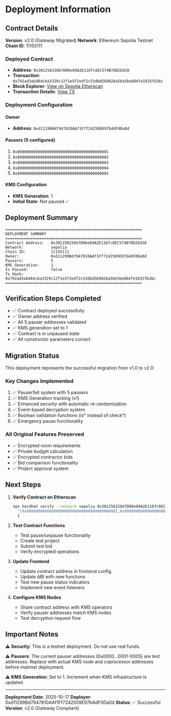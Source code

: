 # Deployment Information

## Contract Details

**Version**: v2.0 (Gateway Migrated)
**Network**: Ethereum Sepolia Testnet
**Chain ID**: 11155111

### Deployed Contract
- **Address**: `0x301258156b7D06e69A2E116fc8EC574B78D2EA38`
- **Transaction**: `0x792ad3ab484cba3329c12f1e5f2edf2c53dbd569028a56e5be884fe1835fb36c`
- **Block Explorer**: [View on Sepolia Etherscan](https://sepolia.etherscan.io/address/0x301258156b7D06e69A2E116fc8EC574B78D2EA38)
- **Transaction Details**: [View TX](https://sepolia.etherscan.io/tx/0x792ad3ab484cba3329c12f1e5f2edf2c53dbd569028a56e5be884fe1835fb36c)

### Deployment Configuration

#### Owner
- **Address**: `0xd11299Bd7947810AAf1Ff7242509E97b4dF0Da0d`

#### Pausers (5 configured)
1. `0x0000000000000000000000000000000000000001`
2. `0x0000000000000000000000000000000000000002`
3. `0x0000000000000000000000000000000000000003`
4. `0x0000000000000000000000000000000000000004`
5. `0x0000000000000000000000000000000000000005`

#### KMS Configuration
- **KMS Generation**: 1
- **Initial State**: Not paused ✅

## Deployment Summary

```
============================================================
DEPLOYMENT SUMMARY
============================================================
Contract Address:   0x301258156b7D06e69A2E116fc8EC574B78D2EA38
Network:            sepolia
Chain ID:           11155111
Owner:              0xd11299Bd7947810AAf1Ff7242509E97b4dF0Da0d
Pausers:            5
KMS Generation:     1
Is Paused:          false
Tx Hash:            0x792ad3ab484cba3329c12f1e5f2edf2c53dbd569028a56e5be884fe1835fb36c
============================================================
```

## Verification Steps Completed

- ✅ Contract deployed successfully
- ✅ Owner address verified
- ✅ All 5 pauser addresses validated
- ✅ KMS generation set to 1
- ✅ Contract is in unpaused state
- ✅ All constructor parameters correct

## Migration Status

This deployment represents the successful migration from v1.0 to v2.0:

### Key Changes Implemented
1. ✅ PauserSet system with 5 pausers
2. ✅ KMS Generation tracking (v1)
3. ✅ Enhanced security with automatic re-randomization
4. ✅ Event-based decryption system
5. ✅ Boolean validation functions (is* instead of check*)
6. ✅ Emergency pause functionality

### All Original Features Preserved
- ✅ Encrypted room requirements
- ✅ Private budget calculation
- ✅ Encrypted contractor bids
- ✅ Bid comparison functionality
- ✅ Project approval system

## Next Steps

1. **Verify Contract on Etherscan**
   ```bash
   npx hardhat verify --network sepolia 0x301258156b7D06e69A2E116fc8EC574B78D2EA38 \
     "[0x0000000000000000000000000000000000000001,0x0000000000000000000000000000000000000002,0x0000000000000000000000000000000000000003,0x0000000000000000000000000000000000000004,0x0000000000000000000000000000000000000005]" \
     1
   ```

2. **Test Contract Functions**
   - Test pause/unpause functionality
   - Create test project
   - Submit test bid
   - Verify encrypted operations

3. **Update Frontend**
   - Update contract address in frontend config
   - Update ABI with new functions
   - Test new pause status indicators
   - Implement new event listeners

4. **Configure KMS Nodes**
   - Share contract address with KMS operators
   - Verify pauser addresses match KMS nodes
   - Test decryption request flow

## Important Notes

⚠️ **Security**: This is a testnet deployment. Do not use real funds.

⚠️ **Pausers**: The current pauser addresses (0x0000...0001-0005) are test addresses.
Replace with actual KMS node and coprocessor addresses before mainnet deployment.

⚠️ **KMS Generation**: Set to 1. Increment when KMS infrastructure is updated.

---

**Deployment Date**: 2025-10-17
**Deployer**: 0xd11299Bd7947810AAf1Ff7242509E97b4dF0Da0d
**Status**: ✅ Successful
**Version**: v2.0 (Gateway Compliant)
